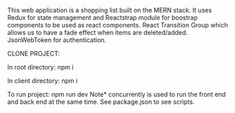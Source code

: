 This web application is a shopping list built on the MERN stack. It uses Redux for state management and Reactstrap module for boostrap components to be used as react components. React Transition Group which allows us to have a fade effect when items are deleted/added. JsonWebToken for authentication.

CLONE PROJECT:

In root directory:
npm i

In client directory:
npm i

To run project: 
npm run dev
Note* concurrently is used to run the front end and back end at the same time. See package.json to see scripts.
